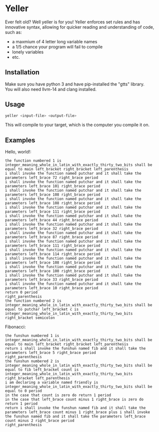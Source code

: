 # Yeller

Ever felt old? Well yeller is for you! Yeller enforces set rules and has innovative syntax, allowing for quicker reading and understanding of code, such as:

- a maxmium of 4 letter long variable names
- a 1/5 chance your program will fail to compile
- lonely variables
- etc.

## Installation

Make sure you have python 3 and have pip-installed the "gtts" library.  
You will also need llvm-14 and clang installed.

## Usage

```bash
yeller <input-file> <output-file>
```

This will compile to your target, which is the computer you compile it on.

## Examples

Hello, world!:

```text
the function numbered 1 is integer_meaning_whole_in_latin_with_exactly_thirty_two_bits shall be equal to main left_bracket right_bracket left_parenthesis
i shall invoke the function named putchar and it shall take the parameters left_brace 72 right_brace period
i shall invoke the function named putchar and it shall take the parameters left_brace 101 right_brace period
i shall invoke the function named putchar and it shall take the parameters left_brace 108 right_brace period
i shall invoke the function named putchar and it shall take the parameters left_brace 108 right_brace period
i shall invoke the function named putchar and it shall take the parameters left_brace 111 right_brace period
i shall invoke the function named putchar and it shall take the parameters left_brace 44 right_brace period
i shall invoke the function named putchar and it shall take the parameters left_brace 32 right_brace period
i shall invoke the function named putchar and it shall take the parameters left_brace 87 right_brace period
i shall invoke the function named putchar and it shall take the parameters left_brace 111 right_brace period
i shall invoke the function named putchar and it shall take the parameters left_brace 114 right_brace period
i shall invoke the function named putchar and it shall take the parameters left_brace 108 right_brace period
i shall invoke the function named putchar and it shall take the parameters left_brace 100 right_brace period
i shall invoke the function named putchar and it shall take the parameters left_brace 33 right_brace period
i shall invoke the function named putchar and it shall take the parameters left_brace 10 right_brace period
return 0 period
right_parenthesis
the function numbered 2 is integer_meaning_whole_in_latin_with_exactly_thirty_two_bits shall be equal to putchar left_bracket c is integer_meaning_whole_in_latin_with_exactly_thirty_two_bits right_bracket semicolon
```

Fibonacci:

```text
the funshun numbered 1 is integer_meaning_whole_in_latin_with_exactly_thirty_two_bits shall be equal to main left_bracket right_bracket left_parenthesis
return i shall invoke the funshun named fib and it shall take the parameters left_brace 5 right_brace period
right_parenthesis
the funshun numbered 2 is integer_meaning_whole_in_latin_with_exactly_thirty_two_bits shall be equal to fib left_bracket count is integer_meaning_whole_in_latin_with_exactly_thirty_two_bits right_bracket left_parenthesis
i am declaring a variable named friendly is integer_meaning_whole_in_latin_with_exactly_thirty_two_bits shall be equal to 0 period
in the case that count is zero do return 1 period
in the case that left_brace count minus 1 right_brace is zero do return 1 period
return i shall invoke the funshun named fib and it shall take the parameters left_brace count minus 1 right_brace plus i shall invoke the funshun named fib and it shall take the parameters left_brace count minus 2 right_brace period
right_parenthesis
```
